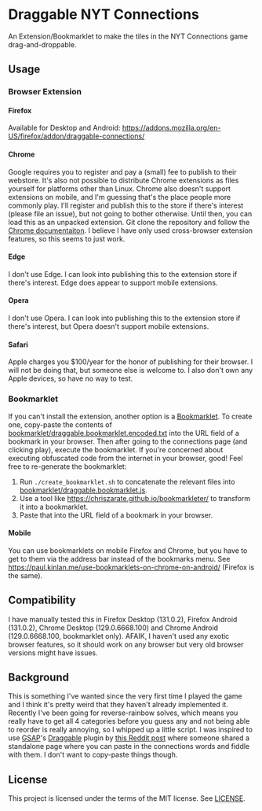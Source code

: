 # Draggable NYT Connections

An Extension/Bookmarklet to make the tiles in the NYT Connections game
drag-and-droppable.

## Usage

### Browser Extension

#### Firefox

Available for Desktop and Android: https://addons.mozilla.org/en-US/firefox/addon/draggable-connections/

#### Chrome

Google requires you to register and pay a (small) fee to publish to their
webstore. It's also not possible to distribute Chrome extensions as files
yourself for platforms other than Linux. Chrome also doesn't support extensions
on mobile, and I'm guessing that's the place people more commonly play. I'll
register and publish this to the store if there's interest (please file an
issue), but not going to bother otherwise. Until then, you can load this as an
unpacked extension. Git clone the repository and follow the
[Chrome documentaiton](https://developer.chrome.com/docs/extensions/get-started/tutorial/hello-world#load-unpacked).
I believe I have only used cross-browser extension features, so this seems to
just work.

#### Edge

I don't use Edge. I can look into publishing this to the extension store if
there's interest. Edge does appear to support mobile extensions.

#### Opera

I don't use Opera. I can look into publishing this to the extension store if
there's interest, but Opera doesn't support mobile extensions.

#### Safari

Apple charges you $100/year for the honor of publishing for their browser. I
will not be doing that, but someone else is welcome to. I also don't own any
Apple devices, so have no way to test.

### Bookmarklet

If you can't install the extension, another option is a
[Bookmarklet](https://en.wikipedia.org/wiki/Bookmarklet). To create one,
copy-paste the contents of
[bookmarklet/draggable.bookmarklet.encoded.txt](./bookmarklet/draggable.bookmarklet.encoded.txt)
into the URL field of a bookmark in your browser. Then after going to the
connections page (and clicking play), execute the bookmarklet. If you're
concerned about executing obfuscated code from the internet in your browser,
good! Feel free to re-generate the bookmarklet:

1. Run `./create_bookmarklet.sh` to concatenate the relevant files into
   [bookmarklet/draggable.bookmarklet.js](./bookmarklet/draggable.bookmarklet.js).
2. Use a tool like https://chriszarate.github.io/bookmarkleter/ to transform it
   into a bookmarklet.
3. Paste that into the URL field of a bookmark in your browser.

#### Mobile

You can use bookmarklets on mobile Firefox and Chrome, but you have to get to
them via the address bar instead of the bookmarks menu. See
https://paul.kinlan.me/use-bookmarklets-on-chrome-on-android/ (Firefox is the
same).

## Compatibility

I have manually tested this in Firefox Desktop (131.0.2), Firefox Android
(131.0.2), Chrome Desktop (129.0.6668.100) and Chrome Android (129.0.6668.100,
bookmarklet only). AFAIK, I haven't used any exotic browser features, so it
should work on any browser but very old browser versions might have issues.

## Background

This is something I've wanted since the very first time I played the game and I
think it's pretty weird that they haven't already implemented it. Recently I've
been going for reverse-rainbow solves, which means you really have to get all 4
categories before you guess any and not being able to reorder is really
annoying, so I whipped up a little script. I was inspired to use
[GSAP](https://gsap.com)'s
[Draggable](https://gsap.com/docs/v3/Plugins/Draggable/) plugin by
[this Reddit post](https://www.reddit.com/r/NYTConnections/comments/19bj5m0/drag_and_drop_connections_tiles/)
where someone shared a standalone page where you can paste in the connections
words and fiddle with them. I don't want to copy-paste things though.


## License

This project is licensed under the terms of the MIT license. See
[LICENSE](./LICENSE).
